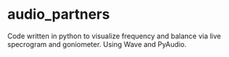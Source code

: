 # audio_partners

Code written in python to visualize frequency and balance via live specrogram and goniometer. Using Wave and PyAudio.
